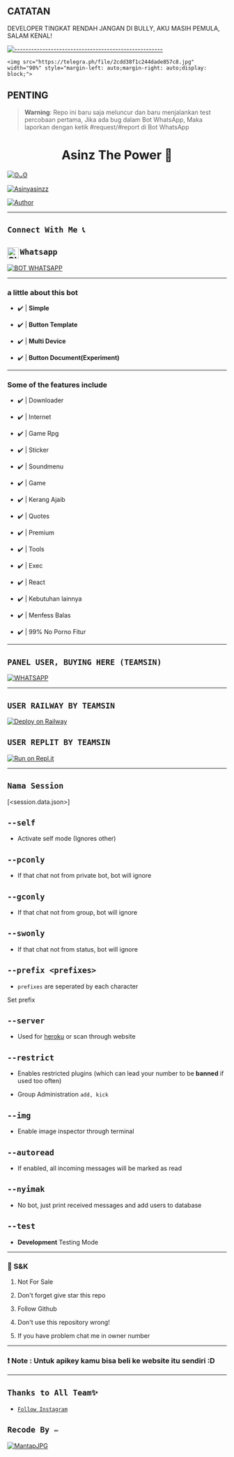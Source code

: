 

## CATATAN

DEVELOPER TINGKAT RENDAH JANGAN DI BULLY, AKU MASIH PEMULA, SALAM KENAL!

[![-----------------------------------------------------](https://raw.githubusercontent.com/andreasbm/readme/master/assets/lines/colored.png)](#table-of-contents)

<p align="center">

    <img src="https://telegra.ph/file/2cdd38f1c244dade857c8.jpg" width="90%" style="margin-left: auto;margin-right: auto;display: block;">

</p>

## PENTING

> **Warning**: Repo ini baru saja meluncur dan baru menjalankan test percobaan pertama, Jika ada bug dalam Bot WhatsApp, Maka laporkan dengan ketik #request/#report di Bot WhatsApp

<h1 align="center">Asinz The Power 🗿</h1>

<p align="center">

  <a href="https://github.com/asinbro"><img src="http://readme-typing-svg.herokuapp.com?color=FFFFFF&center=true&vCenter=true&multiline=false&lines=WhatsApp+BOT+Multi+Device;Base+ori+by+TeamSinz;Package+by+developer;Give+star+and+forks+this+Repo+:D;Follow+My+Github" alt="ʘᴗʘ">

</p>

<p align="center">

 <a href="#"><img title="Asinyasinzz" src="https://img.shields.io/badge/WhatsApp BOT OLD-green?colorA=%23ff0000&colorB=%23017e40&style=for-the-badge"></a>

</p>

<p align="center">

<a href="https://github.com/exhargtz"><img title="Author" src="https://img.shields.io/badge/AUTHOR-Exhargtz by Asinyasinzz-green.svg?style=for-the-badge&logo=github"></a>

---------

## ```Connect With Me 📞``` 

## ```Whatsapp``` <a href="https://wa.me/6282124046059"> <img align="left" alt="SIEGRIN | Whastapp" width="26px" src="https://github.com/siegrin/siegrin/blob/main/Assets/Whatsapp.svg" />

[![BOT WHATSAPP](https://img.shields.io/badge/WhatsApp%20BOT-25D366?style=for-the-badge&logo=whatsapp&logoColor=white)](https://wa.me/6285718844348) 

---------

### a little about this bot

- ✔️ | **Simple** 

- ✔️ | **Button Template** 

- ✔️ | **Multi Device** 

- ✔️ | **Button Document(Experiment)** 

---------

### Some of the features include

- ✔️ | Downloader 

- ✔️ | Internet 

- ✔️ | Game Rpg 

- ✔️ | Sticker

- ✔️ | Soundmenu

- ✔️ | Game 

- ✔️ | Kerang Ajaib 

- ✔️ | Quotes

- ✔️ | Premium 

- ✔️ | Tools 

- ✔️ | Exec 

- ✔️ | React 

- ✔️ | Kebutuhan lainnya

- ✔️ | Menfess Balas

- ✔️ | 99% No Porno Fitur

---------

## ```PANEL USER, BUYING HERE (TEAMSIN)```

[![WHATSAPP](https://img.shields.io/badge/Seller%20Panel-25D366?style=for-the-badge&logo=whatsapp&logoColor=white)](https://wa.me/6282124046059) 

---------

## ```USER RAILWAY BY TEAMSIN```

[![Deploy on Railway](https://railway.app/button.svg)](https://railway.app/new/template?template=https://github.com/ImYanXiao/Elaina-MultiDevice)

## ```USER REPLIT BY TEAMSIN```

[![Run on Repl.it](https://repl.it/badge/github/ImYanXiao/Elaina-MultiDevice)](https://repl.it/github/ImYanXiao/Elaina-MultiDevice)

---------

## ```Nama Session```

[<session.data.json>]

## `--self`

* Activate self mode (Ignores other)

## `--pconly`

* If that chat not from private bot, bot will ignore

## `--gconly`

* If that chat not from group, bot will ignore

## `--swonly`

* If that chat not from status, bot will ignore

## `--prefix <prefixes>`

* `prefixes` are seperated by each character

Set prefix

## `--server`

* Used for [heroku](https://heroku.com/) or scan through website

## `--restrict`

* Enables restricted plugins (which can lead your number to be **banned** if used too often)

* Group Administration `add, kick`

## `--img`

* Enable image inspector through terminal

## `--autoread`

* If enabled, all incoming messages will be marked as read

## `--nyimak`

* No bot, just print received messages and add users to database

## `--test`

* **Development** Testing Mode

---------

### 📮 S&K

1. Not For Sale

2. Don't forget give star this repo

3. Follow Github

4. Don't use this repository wrong!

5. If you have problem chat me in owner number

---------

### ❗ Note : Untuk apikey kamu bisa beli ke website itu sendiri :D

---------

## ```Thanks to All Team✨```

* [`Follow Instagram`](https://instagram.com/asinyasinzz)

## ```Recode By ✏️```

[![MantapJPG](https://i.ibb.co/XyD0cJy/IMG-20230101-182114.jpg?size=20)](https://instagram.com/asinyasinzz)
